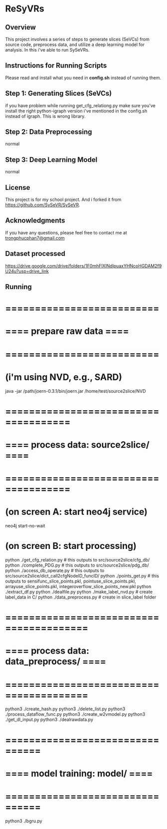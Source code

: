 # ReSyVRs

## Overview
This project involves a series of steps to generate slices (SeVCs) from source code, preprocess data, and utilize a deep learning model for analysis. In this i've able to run SySeVRs. 
## Instructions for Running Scripts
Please read and install what you need in **config.sh** instead of running them.

## Step 1: Generating Slices (SeVCs)
if you have problem while running get_cfg_relationg.py make sure you've install the right python-igraph version i've mentioned in the config.sh instead of igraph. This is wrong library.
## Step 2: Data Preprocessing
normal
## Step 3: Deep Learning Model
normal

## License
This project is for my school project. And i forked it from https://github.com/SySeVR/SySeVR.

## Acknowledgments
If you have any questions, please feel free to contact me at trongphucphan7@gmail.com

## Dataset processed
https://drive.google.com/drive/folders/1F0mhFlXlNdlpuaxYHNcoHGDAM2f9U24u?usp=drive_link

## Running 
# ========================== #
# ==== prepare raw data ==== #
# ========================== #
# (i'm using NVD, e.g., SARD)
java -jar /path/joern-0.3.1/bin/joern.jar /home/test/source2slice/NVD
# ===================================== #
# ==== process data: source2slice/ ==== #
# ===================================== #

# (on screen A: start neo4j service)
neo4j start-no-wait

# (on screen B: start processing)
python ./get_cfg_relation.py # this outputs to src/source2slice/cfg_db/
python ./complete_PDG.py # this outputs to src/source2slice/pdg_db/
python ./access_db_operate.py # this outputs to src/source2slice/dict_call2cfgNodeID_funcID/
python ./points_get.py # this outputs to sensifunc_slice_points.pkl, pointuse_slice_points.pkl, arrayuse_slice_points.pkl, integeroverflow_slice_points_new.pkl
python ./extract_df.py
python ./dealfile.py
python ./make_label_nvd.py # create label_data in C/
python ./data_preprocess.py # create in slice_label folder

# ======================================== #
# ==== process data: data_preprocess/ ==== #
# ======================================== #
python3 ./create_hash.py
python3 ./delete_list.py
python3 ./process_dataflow_func.py
python3 ./create_w2vmodel.py
python3 ./get_dl_input.py
python3 ./dealrawdata.py
# ================================ #
# ==== model training: model/ ==== #
# ================================ #


python3 ./bgru.py
